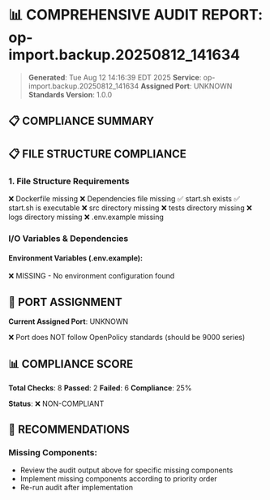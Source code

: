# 📊 COMPREHENSIVE AUDIT REPORT: op-import.backup.20250812_141634

> **Generated**: Tue Aug 12 14:16:39 EDT 2025
> **Service**: op-import.backup.20250812_141634
> **Assigned Port**: UNKNOWN
> **Standards Version**: 1.0.0

## 📋 COMPLIANCE SUMMARY

## 📋 FILE STRUCTURE COMPLIANCE

### 1. File Structure Requirements

❌ Dockerfile missing
❌ Dependencies file missing
✅ start.sh exists
✅ start.sh is executable
❌ src directory missing
❌ tests directory missing
❌ logs directory missing
❌ .env.example missing

### I/O Variables & Dependencies

#### Environment Variables (.env.example):
❌ MISSING - No environment configuration found

## 🔌 PORT ASSIGNMENT

**Current Assigned Port**: UNKNOWN

❌ Port does NOT follow OpenPolicy standards (should be 9000 series)

## 📊 COMPLIANCE SCORE

**Total Checks**: 8
**Passed**: 2
**Failed**: 6
**Compliance**: 25%

**Status**: ❌ NON-COMPLIANT

## 🚀 RECOMMENDATIONS

### Missing Components:

- Review the audit output above for specific missing components
- Implement missing components according to priority order
- Re-run audit after implementation
